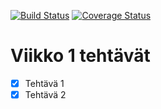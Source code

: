 [![Build Status](https://travis-ci.org/aapzu2/ohtu-viikko1.svg?branch=master)](https://travis-ci.org/aapzu2/ohtu-viikko1) [![Coverage Status](https://coveralls.io/repos/github/aapzu2/ohtu-viikko1/badge.svg?branch=master)](https://coveralls.io/github/aapzu2/ohtu-viikko1?branch=master)

# Viikko 1 tehtävät

- [x] Tehtävä 1
- [x] Tehtävä 2
